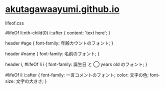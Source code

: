 # [akutagawaayumi.github.io](https://akutagawaayumi.github.io/)




lifeof.css

#lifeOf li:nth-child(0) i::after {
    content: 'text here';
}

header #age {
    font-family: 年齢カウントのフォント;
}

header #name {
    font-family: 名前のフォント;
}

header i,
#lifeOf li i {
    font-family: 誕生日 と ◯ years old のフォント;
}

#lifeOf li i::after {
    font-family: 一言コメントのフォント;
    color: 文字の色;
    font-size: 文字の大きさ;
}
